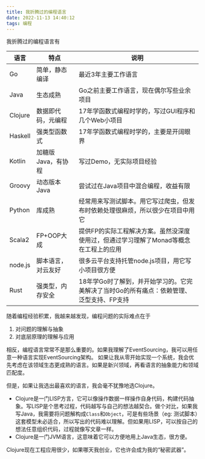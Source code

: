 ```yaml
---
title: 我折腾过的编程语言
date: 2022-11-13 14:40:12
tags: 编程
---
```


我折腾过的编程语言有

| 语言    | 特点               | 说明                                                                                     |
| ------- | ------------------ | ---------------------------------------------------------------------------------------- |
| Go      | 简单，静态编译     | 最近3年主要工作语言                                                                      |
| Java    | 生态成熟           | Go之前主要工作语言，现在偶尔写些业余项目                                                 |
| Clojure | 数据即代码，元编程 | 17年学函数式编程时学的，写过GUI程序和几个Web小项目                                       |
| Haskell | 强类型函数式       | 17年学函数式编程时学的，主要是开阔眼界                                                   |
| Kotlin  | 加糖版Java，有协程 | 写过Demo，无实际项目经验                                                                 |
| Groovy  | 动态版本Java       | 尝试过在Java项目中混合编程，收益有限                                                     |
| Python  | 库成熟             | 经常用来写测试脚本。用它写过爬虫，但发布时依赖处理很麻烦，所以很少在项目中用它           |
| Scala2  | FP+OOP大成         | 提供FP的实际工程解决方案。虽然没深度使用过，但通过学习理解了Monad等概念在工程上的应用    |
| node.js | 脚本语言，对云友好 | 很多云平台支持托管node.js项目，用它写小项目很方便                                        |
| Rust    | 强类型，内存安全   | 18年学Go时了解到，并开始学习的。它完美解决了当时Go的所有痛点：依赖管理、泛型支持、FP支持 |

随着编程经验积累，我越来越发现，编程问题的实际难点在于
1. 对问题的理解与抽象
1. 对底层原理的理解与应用

相反，编程语言常常不是那么重要的。如果我理解了EventSourcing，我可以用任意一种语言实现EventSourcing架构。
如果让我从零开始实现一个系统，我会优先考虑在该领域生态更成熟的语言。如果是新兴领域，再看语言的抽象能力和领域匹配度。


但是，如果让我选出最喜欢的语言，我会毫不犹豫地选Clojure。
- Clojure是一门LISP方言，它可以像操作数据一样操作自身代码，构建代码抽象。写LISP是个思考过程，代码越写与自己的想法越契合。做个对比，如果我写Java，我需要将问题解构成`Class`和`Object`，可是有些场景（eg: 测试脚本）这套模型未必适合，所以写出的代码难以理解。但如果用LISP，可以按自己的想法任意组织代码，过程就像写文章一样。
- Clojure是一门JVM语言，这意味着它可以方便地用上Java生态，很方便。

Clojure现在工程应用很少，如果哪天我创业，它也许会成为我的“秘密武器”。